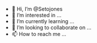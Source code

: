 - 👋 Hi, I’m @Setojones
- 👀 I’m interested in ...
- 🌱 I’m currently learning ...
- 💞️ I’m looking to collaborate on ...
- 📫 How to reach me ...

<!---
Setojones/Setojones is a ✨ special ✨ repository because its `README.md` (this file) appears on your GitHub profile.
You can click the Preview link to take a look at your changes.
--->
